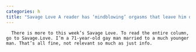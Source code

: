 ```yaml
---
categories: h
title: "Savage Love A reader has ‘mindblowing’ orgasms that leave him disoriented"
---
```


      
      

      
      There is more to this week’s Savage Love. To read the entire column, go to Savage.Love. I’m a 71-year-old gay man married to a much younger man. That’s all fine, not relevant so much as just info.
    